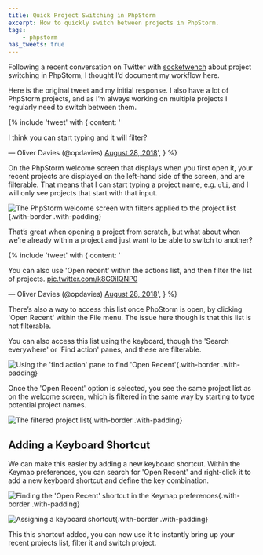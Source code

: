 ```yaml
---
title: Quick Project Switching in PhpStorm
excerpt: How to quickly switch between projects in PhpStorm.
tags:
    - phpstorm
has_tweets: true
---
```

Following a recent conversation on Twitter with [socketwench](https://twitter.com/socketwench) about project switching in PhpStorm, I thought I’d document my workflow here.

Here is the original tweet and my initial response. I also have a lot of PhpStorm projects, and as I’m always working on multiple projects I regularly need to switch between them.

{% include 'tweet' with {
    content: '<p lang="en" dir="ltr">I think you can start typing and it will filter?</p>&mdash; Oliver Davies (@opdavies) <a href="https://twitter.com/opdavies/status/1034472920532365312?ref_src=twsrc%5Etfw">August 28, 2018</a>',
} %}

On the PhpStorm welcome screen that displays when you first open it, your recent projects are displayed on the left-hand side of the screen, and are filterable. That means that I can start typing a project name, e.g. `oli`, and I will only see projects that start with that input.

![The PhpStorm welcome screen with filters applied to the project list](/images/blog/quick-project-switching-phpstorm/welcome-screen.png){.with-border .with-padding}

That’s great when opening a project from scratch, but what about when we’re already within a project and just want to be able to switch to another?

{% include 'tweet' with {
    content: '<p lang="en" dir="ltr">You can also use &#39;Open recent&#39; within the actions list, and then filter the list of projects. <a href="https://t.co/k8G9iIQNP0">pic.twitter.com/k8G9iIQNP0</a></p>&mdash; Oliver Davies (@opdavies) <a href="https://twitter.com/opdavies/status/1034542753651281920?ref_src=twsrc%5Etfw">August 28, 2018</a>',
} %}

There’s also a way to access this list once PhpStorm is open, by clicking 'Open Recent' within the File menu. The issue here though is that this list is not filterable.

You can also access this list using the keyboard, though the 'Search everywhere' or 'Find action' panes, and these are filterable.

![Using the 'find action' pane to find 'Open Recent'](/images/blog/quick-project-switching-phpstorm/find-action.png){.with-border .with-padding}

Once the 'Open Recent' option is selected, you see the same project list as on the welcome screen, which is filtered in the same way by starting to type potential project names.

![The filtered project list](/images/blog/quick-project-switching-phpstorm/open-recent.png){.with-border .with-padding}

## Adding a Keyboard Shortcut

We can make this easier by adding a new keyboard shortcut. Within the Keymap preferences, you can search for 'Open Recent' and right-click it to add a new keyboard shortcut and define the key combination.

![Finding the 'Open Recent' shortcut in the Keymap preferences](/images/blog/quick-project-switching-phpstorm/adding-keyboard-shortcut-1.png){.with-border .with-padding}

![Assigning a keyboard shortcut](/images/blog/quick-project-switching-phpstorm/adding-keyboard-shortcut-2.png){.with-border .with-padding}

This this shortcut added, you can now use it to instantly bring up your recent projects list, filter it and switch project.

